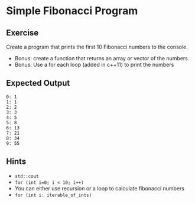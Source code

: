 # Simple Fibonacci Program

## Exercise

Create a program that prints the first 10 Fibonacci numbers
to the console.

* Bonus: create a function that returns an array or vector of the numbers.
* Bonus: Use a for each loop (added in c++11) to print the numbers


## Expected Output

```
0: 1
1: 1
2: 2
3: 3
4: 5
5: 8
6: 13
7: 21
8: 34
9: 55
```

## Hints

* `std::cout`
* `for (int i=0; i < 10; i++)`
* You can either use recursion or a loop to calculate fibonacci numbers
* `for (int i: iterable_of_ints)`
